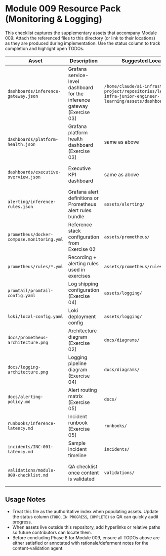 # Module 009 Resource Pack (Monitoring & Logging)

This checklist captures the supplementary assets that accompany Module 009. Attach the referenced files to this directory (or link to their locations) as they are produced during implementation. Use the status column to track completion and highlight open TODOs.

| Asset | Description | Suggested Location | Status / Notes |
|-------|-------------|--------------------|----------------|
| `dashboards/inference-gateway.json` | Grafana service-level dashboard for the inference gateway (Exercise 03) | `/home/claude/ai-infrastructure-project/repositories/learning/ai-infra-junior-engineer-learning/assets/dashboards/` | TODO – export when dashboard is implemented during repo build phase |
| `dashboards/platform-health.json` | Grafana platform health dashboard (Exercise 03) | same as above | TODO – pending dashboard implementation |
| `dashboards/executive-overview.json` | Executive KPI dashboard | same as above | TODO – to be created alongside stakeholder dashboards |
| `alerting/inference-rules.json` | Grafana alert definitions or Prometheus alert rules bundle | `assets/alerting/` | TODO – generate from Grafana/Prometheus configs |
| `prometheus/docker-compose.monitoring.yml` | Reference stack configuration from Exercise 02 | `assets/prometheus/` | TODO – capture canonical compose file after testing |
| `prometheus/rules/*.yml` | Recording + alerting rules used in exercises | `assets/prometheus/rules/` | TODO – copy from lab outputs once authored |
| `promtail/promtail-config.yaml` | Log shipping configuration (Exercise 04) | `assets/logging/` | TODO – add after log pipeline is validated |
| `loki/local-config.yaml` | Loki deployment config | `assets/logging/` | TODO – add after log pipeline is validated |
| `docs/prometheus-architecture.png` | Architecture diagram (Exercise 02) | `docs/diagrams/` | TODO – diagram to be produced (use draw.io template) |
| `docs/logging-architecture.png` | Logging pipeline diagram (Exercise 04) | `docs/diagrams/` | TODO – diagram to be produced |
| `docs/alerting-policy.md` | Alert routing matrix (Exercise 05) | `docs/` | TODO – author during alert configuration |
| `runbooks/inference-latency.md` | Incident runbook (Exercise 05) | `runbooks/` | TODO – populate per runbook template |
| `incidents/INC-001-latency.md` | Sample incident timeline | `incidents/` | TODO – create during incident simulation |
| `validations/module-009-checklist.md` | QA checklist once content is validated | `validations/` | TODO – to be produced by QA/content-validation agent |

## Usage Notes
- Treat this file as the authoritative index when populating assets. Update the status column (`TODO`, `IN PROGRESS`, `COMPLETE`) so QA can quickly audit progress.
- When assets live outside this repository, add hyperlinks or relative paths so future contributors can locate them.
- Before concluding Phase 8 for Module 009, ensure all TODOs above are either satisfied or annotated with rationale/deferment notes for the content-validation agent.
